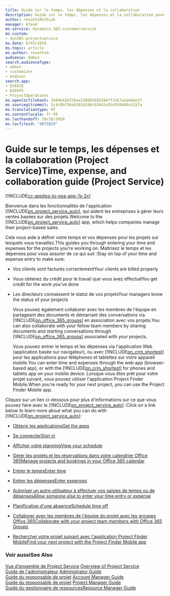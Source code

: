 ```yaml
---
title: Guide sur le temps, les dépenses et la collaboration
description: Guide sur le temps, les dépenses et la collaboration pour Project Service
author: revathiMuthiah
manager: kfend
ms.service: dynamics-365-customerservice
ms.custom:
- dyn365-projectservice
ms.date: 8/03/2018
ms.topic: article
ms.author: revathim
audience: Admin
search.audienceType:
- admin
- customizer
- enduser
search.app:
- D365CE
- D365PS
- ProjectOperations
ms.openlocfilehash: 3404642bf20ee23000202b3447f3167aeb4dee27
ms.sourcegitcommit: 5c4c9bf3ba018562d6cb3443c01d550489c415fa
ms.translationtype: HT
ms.contentlocale: fr-FR
ms.lasthandoff: 10/16/2020
ms.locfileid: "4075829"
---
```

# <a name="time-expense-and-collaboration-guide-project-service"></a><span data-ttu-id="40e90-103">Guide sur le temps, les dépenses et la collaboration (Project Service)</span><span class="sxs-lookup"><span data-stu-id="40e90-103">Time, expense, and collaboration guide (Project Service)</span></span>

[!INCLUDE[cc-applies-to-psa-app-1x-2x](../includes/cc-applies-to-psa-app-1x-2x.md)]

<span data-ttu-id="40e90-104">Bienvenue dans les fonctionnalités de l'application [!INCLUDE[pn_project_service_auto](../includes/pn-project-service-auto.md)], qui aident les entreprises à gérer leurs ventes basées sur des projets.</span><span class="sxs-lookup"><span data-stu-id="40e90-104">Welcome to the [!INCLUDE[pn_project_service_auto](../includes/pn-project-service-auto.md)] app, which helps companies manage their project-based sales.</span></span> 
  
 <span data-ttu-id="40e90-105">Cela vous aide à définir votre temps et vos dépenses pour les projets sur lesquels vous travaillez.</span><span class="sxs-lookup"><span data-stu-id="40e90-105">This guides you through entering your time and expenses for the projects you’re working on.</span></span> <span data-ttu-id="40e90-106">Maîtrisez le temps et les dépenses pour vous assurer de ce qui suit :</span><span class="sxs-lookup"><span data-stu-id="40e90-106">Stay on top of your time and expense entry to make sure:</span></span>  
  
- <span data-ttu-id="40e90-107">Vos clients sont facturés correctement</span><span class="sxs-lookup"><span data-stu-id="40e90-107">Your clients are billed properly</span></span>  
  
- <span data-ttu-id="40e90-108">Vous obtenez du crédit pour le travail que vous avez effectué</span><span class="sxs-lookup"><span data-stu-id="40e90-108">You get credit for the work you’ve done</span></span>  
  
- <span data-ttu-id="40e90-109">Les directeurs connaissent le statut de vos projets</span><span class="sxs-lookup"><span data-stu-id="40e90-109">Your managers know the status of your projects</span></span>  
  
  <span data-ttu-id="40e90-110">Vous pouvez également collaborer avec les membres de l'équipe en partageant des documents et démarrant des conversations via [!INCLUDE[pn_office_365_groups](../includes/pn-office-365-groups.md)] en association avec vos projets.</span><span class="sxs-lookup"><span data-stu-id="40e90-110">You can also collaborate with your fellow team members by sharing documents and starting conversations through [!INCLUDE[pn_office_365_groups](../includes/pn-office-365-groups.md)] associated with your projects.</span></span>  
  
  <span data-ttu-id="40e90-111">Vous pouvez entrer le temps et les dépenses via l'application Web (application basée sur navigateur), ou avec [!INCLUDE[pn_crm_shortest](../includes/pn-crm-shortest.md)] pour les applications pour téléphones et tablettes sur votre appareil mobile.</span><span class="sxs-lookup"><span data-stu-id="40e90-111">You can enter time and expenses through the web app (browser-based app), or with the [!INCLUDE[pn_crm_shortest](../includes/pn-crm-shortest.md)] for phones and tablets app on your mobile device.</span></span> <span data-ttu-id="40e90-112">Lorsque vous êtes prêt pour votre projet suivant, vous pouvez utiliser l'application Project Finder Mobile.</span><span class="sxs-lookup"><span data-stu-id="40e90-112">When you’re ready for your next project, you can use the Project Finder Mobile app.</span></span>  
  
<span data-ttu-id="40e90-113">Cliquez sur un lien ci-dessous pour plus d'informations sur ce que vous pouvez faire avec le [!INCLUDE[pn_project_service_auto](../includes/pn-project-service-auto.md)] :</span><span class="sxs-lookup"><span data-stu-id="40e90-113">Click on a link below to learn more about what you can do with [!INCLUDE[pn_project_service_auto](../includes/pn-project-service-auto.md)]:</span></span>  
  
-   [<span data-ttu-id="40e90-114">Obtenir les applications</span><span class="sxs-lookup"><span data-stu-id="40e90-114">Get the apps</span></span>](../psa/get-apps.md)  
  
-   [<span data-ttu-id="40e90-115">Se connecter</span><span class="sxs-lookup"><span data-stu-id="40e90-115">Sign in</span></span>](../psa/sign-in.md)  
  
-   [<span data-ttu-id="40e90-116">Afficher votre planning</span><span class="sxs-lookup"><span data-stu-id="40e90-116">View your schedule</span></span>](../psa/view-schedule.md)  
  
-   [<span data-ttu-id="40e90-117">Gérer les projets et les réservations dans votre calendrier Office 365</span><span class="sxs-lookup"><span data-stu-id="40e90-117">Manage projects and bookings in your Office 365 calendar</span></span>](../psa/manage-project-bookings-office-365-calendar.md)  
  
-   [<span data-ttu-id="40e90-118">Entrer le temps</span><span class="sxs-lookup"><span data-stu-id="40e90-118">Enter time</span></span>](../psa/enter-time.md)  
  
-   [<span data-ttu-id="40e90-119">Entrer les dépenses</span><span class="sxs-lookup"><span data-stu-id="40e90-119">Enter expenses</span></span>](../psa/enter-expenses.md)  
  
-   [<span data-ttu-id="40e90-120">Autoriser un autre utilisateur à effectuer vos saisies de temps ou de dépenses</span><span class="sxs-lookup"><span data-stu-id="40e90-120">Allow someone else to enter your time entry or expense</span></span>](../psa/allow-someone-else-enter-time-entry-expense.md)  
  
-   [<span data-ttu-id="40e90-121">Planification d'une absence</span><span class="sxs-lookup"><span data-stu-id="40e90-121">Schedule time off</span></span>](../psa/schedule-time-off.md)  
  
-   [<span data-ttu-id="40e90-122">Collaborer avec les membres de l'équipe du projet avec les groupes Office 365</span><span class="sxs-lookup"><span data-stu-id="40e90-122">Collaborate with your project team members with Office 365 Groups</span></span>](../psa/collaborate-project-team-members-office-365-groups.md)  
  
-   [<span data-ttu-id="40e90-123">Rechercher votre projet suivant avec l'application Project Finder Mobile</span><span class="sxs-lookup"><span data-stu-id="40e90-123">Find your next project with the Project Finder Mobile app</span></span>](../psa/find-next-project-finder-mobile-app.md)  
  
### <a name="see-also"></a><span data-ttu-id="40e90-124">Voir aussi</span><span class="sxs-lookup"><span data-stu-id="40e90-124">See Also</span></span>  
 <span data-ttu-id="40e90-125">[Vue d'ensemble de Project Service](../psa/overview.md) </span><span class="sxs-lookup"><span data-stu-id="40e90-125">[Overview of Project Service](../psa/overview.md) </span></span>  
 <span data-ttu-id="40e90-126">[Guide de l'administrateur](../psa/admin-guide.md) </span><span class="sxs-lookup"><span data-stu-id="40e90-126">[Administrator Guide](../psa/admin-guide.md) </span></span>  
 <span data-ttu-id="40e90-127">[Guide du responsable de projet](../psa/account-manager-guide.md) </span><span class="sxs-lookup"><span data-stu-id="40e90-127">[Account Manager Guide](../psa/account-manager-guide.md) </span></span>  
 <span data-ttu-id="40e90-128">[Guide du responsable de projet](../psa/project-manager-guide.md) </span><span class="sxs-lookup"><span data-stu-id="40e90-128">[Project Manager Guide](../psa/project-manager-guide.md) </span></span>  
 [<span data-ttu-id="40e90-129">Guide du gestionnaire de ressources</span><span class="sxs-lookup"><span data-stu-id="40e90-129">Resource Manager Guide</span></span>](../psa/resource-manager-guide.md)   

